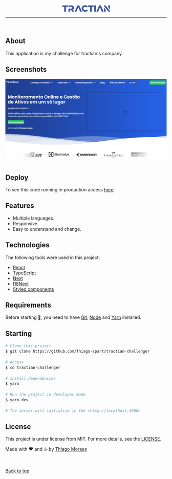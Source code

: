 <div align="center" id="top"> 
  <img src="./public/logotractianazul.svg" alt="Tractian's logo" />
</div>

<hr/>
<br>

## About

This application is my challenge for tractian's company.

## Screenshots

<div align="center" id="top"> 
  <img src="./.github/page-example.png" alt="Tractian" />
</div>
<br/>

## Deploy

To see this code running in production access [here](https://tractian-challenger-thiago-nqaj2s5zd-thiago-spart.vercel.app/pt-BR)

## Features

- Multiple languages.
- Responsive.
- Easy to understand and change.

## Technologies

The following tools were used in this project:

- [React](https://pt-br.reactjs.org/)
- [TypeScript](https://typescriptlang.org/)
- [Next](https://nextjs.org)
- [I18Next](https://i18next.com)
- [Styled components](https://styled-components.com/)

## Requirements

Before starting 🏁, you need to have [Git](https://git-scm.com), [Node](https://nodejs.org/en/) and [Yarn](https://yarnpkg.com) installed.

## Starting

```bash
# Clone this project
$ git clone https://github.com/Thiago-spart/tractian-challenger

# Access
$ cd tractian-challenger

# Install dependencies
$ yarn

# Run the project in developer mode
$ yarn dev

# The server will initialize in the <http://localhost:3000>
```

## License

This project is under license from MIT. For more details, see the [LICENSE](LICENSE.md).

Made with ❤️ and ☕ by <a href="https://github.com/Thiago-spart" target="_blank">Thiago Moraes</a>

&#xa0;

<a href="#top">Back to top</a>
